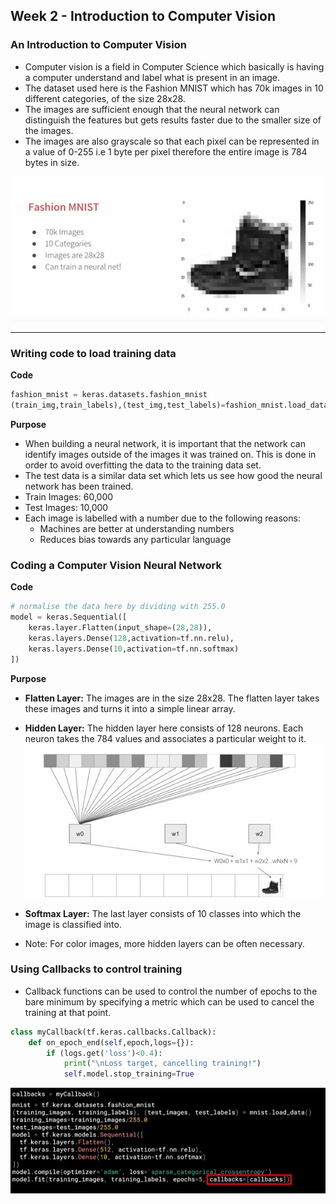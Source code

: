 ## Week 2 - Introduction to Computer Vision

### An Introduction to Computer Vision

- Computer vision is a field in Computer Science which basically is having a computer understand and label what is present in an image.
- The dataset used here is the Fashion MNIST which has 70k images in 10 different categories, of the size 28x28.
- The images are sufficient enough that the neural network can distinguish the features but gets results faster due to the smaller size of the images.
- The images are also grayscale so that each pixel can be represented in a value of 0-255 i.e 1 byte per pixel therefore the entire image is 784 bytes in size.

![fmnist](./images/fminst.jpg)

---

### Writing code to load training data

**Code**

```py
fashion_mnist = keras.datasets.fashion_mnist
(train_img,train_labels),(test_img,test_labels)=fashion_mnist.load_data()
```

**Purpose**

- When building a neural network, it is important that the network can identify images outside of the images it was trained on. This is done in order to avoid overfitting the data to the training data set.
- The test data is a similar data set which lets us see how good the neural network has been trained.
- Train Images: 60,000
- Test Images: 10,000
- Each image is labelled with a number due to the following reasons:
  - Machines are better at understanding numbers
  - Reduces bias towards any particular language

### Coding a Computer Vision Neural Network

**Code**

```py
# normalise the data here by dividing with 255.0
model = keras.Sequential([
    keras.layer.Flatten(input_shape=(28,28)),
    keras.layers.Dense(128,activation=tf.nn.relu),
    keras.layers.Dense(10,activation=tf.nn.softmax)
])
```

**Purpose**

- **Flatten Layer:** The images are in the size 28x28. The flatten layer takes these images and turns it into a simple linear array.
- **Hidden Layer:** The hidden layer here consists of 128 neurons. Each neuron takes the 784 values and associates a particular weight to it.
  ![hidden](./images/hidden.jpg)
- **Softmax Layer:** The last layer consists of 10 classes into which the image is classified into.

- Note: For color images, more hidden layers can be often necessary.

### Using Callbacks to control training

- Callback functions can be used to control the number of epochs to the bare minimum by specifying a metric which can be used to cancel the training at that point.

```py
class myCallback(tf.keras.callbacks.Callback):
    def on_epoch_end(self,epoch,logs={}):
        if (logs.get('loss')<0.4):
            print("\nLoss target, cancelling training!")
            self.model.stop_training=True
```

![code](./images/code.jpg)
